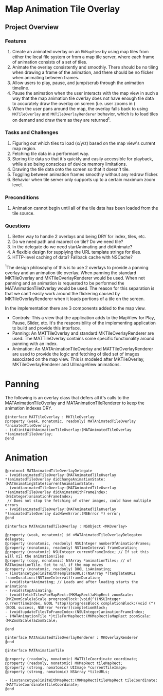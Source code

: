 Map Animation Tile Overlay
=======================

Project Overview
----------------

### Features ###
1. Create an animated overlay on an `MKMapView` by using map tiles from either the local file system or from a map tile
   server, where each frame of animation consists of a set of tiles.
2. Animate the overlay consistently and smoothly. There should be no tiling when drawing a frame of the animation, and
   there should be no flicker when animating between frames.
3. Allow users to play, pause, and jump/scrub through the animation timeline.
4. Pause the animation when the user interacts with the map view in such a way that the map animation tile overlay does
   not have enough tile data to accurately draw the overlay on screen (i.e. user zooms in )
5. When the user pans around the map, the overlay falls back to using `MKTileOverlay` and `MKTileOverlayRenderer` behavior,
   which is to load tiles on demand and draw them as they are returned<sup>1</sup>.

### Tasks and Challenges ###
1. Figuring out which tiles to load (x/y/z) based on the map view's current map region.
2. Fetching tile data in a performant way.
3. Storing tile data so that it's quickly and easily accessible for playback, while also being conscious of device
   memory limitations.
4. Drawing the tile data onto the screen so that it doesn't tile.
5. Toggling between animation frames smoothly without any redraw flicker.
6. Behavior when tile server only supports up to a certain maximum zoom level.

### Preconditions ###
1. Animation cannot begin until all of the tile data has been loaded from the tile source.

### Questions ###
1. Better way to handle 2 overlays and being DRY for index, tiles, etc.
2. Do we need path and maprect on tile? Do we need tile?
3. In the delegate do we need startAnimating and didAnimate?
4. A flexible design for supplying the URL template strings for tiles.
5. HTTP-level caching of data? Fallback cache with NSCache?

<sup>1</sup>The design philosophy of this is to use 2 overlays to provide a panning overlay and an animation tile overlay. When panning the standard MKTileOverlay and MKTileOverlayRenderer would be used. When not panning and an animation is requested to be performed the MATAnimationTileOverlay would be used. The reason for this separation is that we can't easily work around the flickering caused by MKTileOverlayRenderer when it loads portions of a tile on the screen.

In the implementation there are 3 components added to the map view.

- Controls: This a view that the application adds to the MapView for Play, Pause, Slider, etc. It's the responsibility of the implementing application to build and provide this interface.
- Panning: An MATTileOverlay and standard MKTileOverlayRenderer are used. The MATTileOverlay contains some specific functionality around panning with an index.
- Animation: An MATAnimationTileOverlay and MATTileOverlayRenderer are used to provide the logic and fetching of tiled set of images associated on the map view. This is modeled after MKTileOverlay, MKTileOverlayRenderer and UIImageView animations.

Panning
=======
The following is an overlay class that defers all it's calls to the MATAnimationTileOverlay and MATAnimationTileRenderer to keep the animation indexes DRY.

    @interface MATTileOverlay : MKTileOverlay
    @property (weak, nonatomic, readonly) MATAnimatedTileOverlay *animatedTileOverlay;
    - (id)initWithAnimationTileOverlay:(MATAnimatedTileOverlay *)animatedTileOverlay;
    @end

Animation
=========

    @protocol MATAnimatedTileOverlayDelegate
    - (void)animatedTileOverlay:(MATAnimatedTileOverlay *)animatedTileOverlay didChangeAnimationState:(MATAnimatingState)currentAnimationState;
    - (void)animatedTileOverlay:(MATAnimatedTileOverlay *)animatedTileOverlay didAnimateWithFrameIndex:(NSInteger)animationFrameIndex;
     // Does not stop the fetching of other images, could have multiple errors
    - (void)animatedTileOverlay:(MATAnimatedTileOverlay *)animatedTileOverlay didHaveError:(NSError *) error;
    @end

    @interface MATAnimatedTileOverlay : NSObject <MKOverlay>

    @property (weak, nonatomic) id <MATAnimatedTileOverlayDelegate> delegate;
    @property (nonatomic, readonly) NSUInteger numberOfAnimationFrames;
    @property (nonatomic, readonly) NSTimeInterval frameDuration;
    @property (nonatomic) NSUInteger currentFrameIndex; // If set this will nil the animationTiles
    @property (copy, nonatomic) NSArray *animationTiles; // of MATAnimationTile. Set to nil if the map moves
    @property (nonatomic, readonly) BOOL isAnimating;
    - (instancetype)initWithTemplateURLs:(NSArray *)templateURLs frameDuration:(NSTimeInterval)frameDuration;
    - (void)startAnimating; // Loads and after loading starts the animations
    - (void)stopAnimating;
    - (void)fetchTilesForMapRect:(MKMapRect)aMapRect zoomScale:(MKZoomScale)aScale progressBlock:(void(^)(NSUInteger currentTimeIndex, BOOL *stop))progressBlock completionBlock:(void (^)(BOOL success, NSError *error))completionBlock;
    - (void)updateTilesToFrameIndex:(NSUInteger)animationFrameIndex;
    - (MATAnimationTile *)tileForMapRect:(MKMapRect)aMapRect zoomScale:(MKZoomScale)aZoomScale;

    @end

    @interface MATAnimatedTileOverlayRenderer : MKOverlayRenderer
    @end

    @interface MATAnimationTile

    @property (readonly, nonatomic) MATTileCoordinate coordinate;
    @property (readonly, nonatomic) MKMapRect tileMapRect;
    @property (strong, nonatomic) UIImage *currentTileImage;
    @property (strong, nonatomic) NSArray *tileURLs;

    - (instancetype)initWithMapRect:(MKMapRect)tileMapRect tileCoordinate:(MATTileCoordinate)tileCoordinate;
    @end

